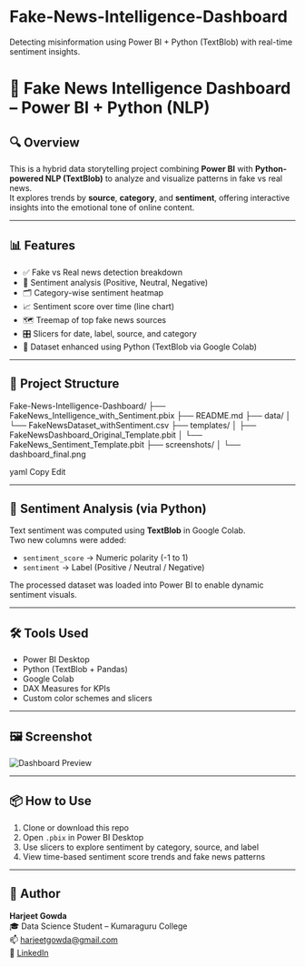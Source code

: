 # Fake-News-Intelligence-Dashboard
Detecting misinformation using Power BI + Python (TextBlob) with real-time sentiment insights.

# 📰 Fake News Intelligence Dashboard – Power BI + Python (NLP)

## 🔍 Overview
This is a hybrid data storytelling project combining **Power BI** with **Python-powered NLP (TextBlob)** to analyze and visualize patterns in fake vs real news.  
It explores trends by **source**, **category**, and **sentiment**, offering interactive insights into the emotional tone of online content.

---

## 📊 Features

- ✅ Fake vs Real news detection breakdown
- 🧠 Sentiment analysis (Positive, Neutral, Negative)
- 🗂️ Category-wise sentiment heatmap
- 📈 Sentiment score over time (line chart)
- 🗺️ Treemap of top fake news sources
- 🎛️ Slicers for date, label, source, and category
- 💾 Dataset enhanced using Python (TextBlob via Google Colab)

---

## 📁 Project Structure

Fake-News-Intelligence-Dashboard/
├── FakeNews_Intelligence_with_Sentiment.pbix
├── README.md
├── data/
│ └── FakeNewsDataset_withSentiment.csv
├── templates/
│ ├── FakeNewsDashboard_Original_Template.pbit
│ └── FakeNews_Sentiment_Template.pbit
├── screenshots/
│ └── dashboard_final.png

yaml
Copy
Edit

---

## 🧪 Sentiment Analysis (via Python)

Text sentiment was computed using **TextBlob** in Google Colab.  
Two new columns were added:
- `sentiment_score` → Numeric polarity (-1 to 1)
- `sentiment` → Label (Positive / Neutral / Negative)

The processed dataset was loaded into Power BI to enable dynamic sentiment visuals.

---

## 🛠 Tools Used

- Power BI Desktop
- Python (TextBlob + Pandas)
- Google Colab
- DAX Measures for KPIs
- Custom color schemes and slicers

---

## 🖼️ Screenshot

![Dashboard Preview](./screenshots/dashboard_final.png)

---

## 📦 How to Use

1. Clone or download this repo
2. Open `.pbix` in Power BI Desktop
3. Use slicers to explore sentiment by category, source, and label
4. View time-based sentiment score trends and fake news patterns

---

## 👤 Author

**Harjeet Gowda**  
🎓 Data Science Student – Kumaraguru College  
📫 harjeetgowda@gmail.com  
🔗 [LinkedIn](https://www.linkedin.com/in/harjeet-gowda-a0490033)
